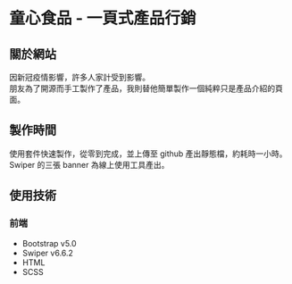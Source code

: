 # 童心食品 - 一頁式產品行銷

## 關於網站
因新冠疫情影響，許多人家計受到影響。  
朋友為了開源而手工製作了產品，我則替他簡單製作一個純粹只是產品介紹的頁面。  


## 製作時間
使用套件快速製作，從零到完成，並上傳至 github 產出靜態檔，約耗時一小時。  
Swiper 的三張 banner 為線上使用工具產出。

## 使用技術
### 前端
- Bootstrap v5.0
- Swiper v6.6.2
- HTML
- SCSS

